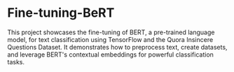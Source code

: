 # Fine-tuning-BeRT
This project showcases the fine-tuning of BERT, a pre-trained language model, for text classification using TensorFlow and the Quora Insincere Questions Dataset. It demonstrates how to preprocess text, create datasets, and leverage BERT's contextual embeddings for powerful classification tasks.
